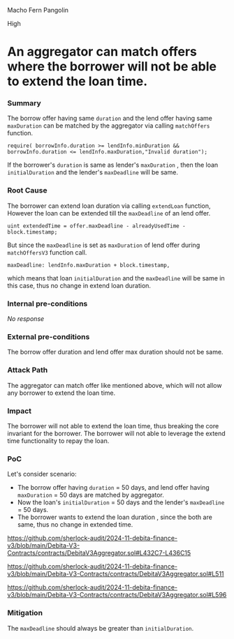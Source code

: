 Macho Fern Pangolin

High

# An aggregator can match offers where the borrower will not be able to extend the loan time.

### Summary

The borrow offer having same `duration` and the lend offer having same `maxDuration` can be matched by the aggregator via calling `matchOffers` function.

```solidity
require( borrowInfo.duration >= lendInfo.minDuration && borrowInfo.duration <= lendInfo.maxDuration,"Invalid duration");
```
If the borrower's `duration`  is same as lender's `maxDuration` , then the loan `initialDuration` and the lender's `maxDeadline` will be same.


### Root Cause

The borrower can extend loan duration via calling `extendLoan` function, However the loan can be extended till the `maxDeadline` of an lend offer.
```solidity
uint extendedTime = offer.maxDeadline - alreadyUsedTime - block.timestamp; 
```

But since the `maxDeadline` is set as `maxDuration` of lend offer during `matchOffersV3` function call.
```solidity
maxDeadline: lendInfo.maxDuration + block.timestamp,
```

which means that loan `initialDuration` and the `maxDeadline` will be same in this case, thus no change in extend loan duration.
 

### Internal pre-conditions

_No response_

### External pre-conditions

The borrow offer duration and lend offer max duration should not be same.

### Attack Path

The aggregator can match offer like mentioned above, which will not allow any borrower to extend the loan time.

### Impact

The borrower will not able to extend the loan time, thus breaking the core invariant for the borrower.
The borrower will not able to leverage the extend time functionality to repay the loan.

### PoC

Let's consider scenario:

- The borrow offer having `duration` = 50 days, and lend offer having `maxDuration` = 50 days are matched by aggregator.
- Now the loan's `initialDuration` = 50 days and the lender's `maxDeadline` = 50 days.
- The borrower wants to extend the loan duration , since the both are same, thus no change in extended time.

https://github.com/sherlock-audit/2024-11-debita-finance-v3/blob/main/Debita-V3-Contracts/contracts/DebitaV3Aggregator.sol#L432C7-L436C15

https://github.com/sherlock-audit/2024-11-debita-finance-v3/blob/main/Debita-V3-Contracts/contracts/DebitaV3Aggregator.sol#L511

https://github.com/sherlock-audit/2024-11-debita-finance-v3/blob/main/Debita-V3-Contracts/contracts/DebitaV3Aggregator.sol#L596



### Mitigation

The `maxDeadline` should always be greater than `initialDuration`.